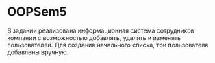 # OOPSem5
В задании реализована информационная система сотрудников компании с возможностью добавлять, удалять и изменять пользователей.
Для создания начального списка, три пользователя добавлены вручную.
